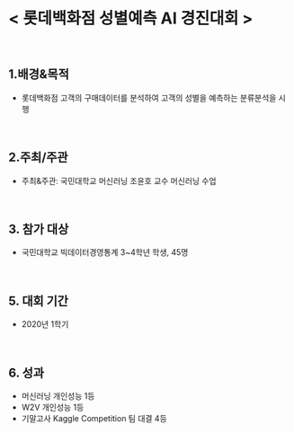 # < 롯데백화점 성별예측 AI 경진대회 >
<br>
    
## 1.배경&목적
 - 롯데백화점 고객의 구매데이터를 분석하여 고객의 성별을 예측하는 분류분석을 시행
<br>
    
## 2.주최/주관  
 - 주최&주관: 국민대학교 머신러닝 조윤호 교수 머신러닝 수업
<br>

## 3. 참가 대상  
 - 국민대학교 빅데이터경영통계 3~4학년 학생, 45명
<br>

## 5. 대회 기간
 - 2020년 1학기
<br>

## 6. 성과
 - 머신러닝 개인성능 1등
 - W2V 개인성능 1등
 - 기말고사 Kaggle Competition 팀 대결 4등
